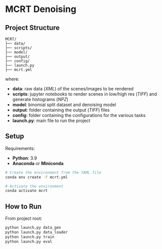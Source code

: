 # MCRT Denoising

## Project Structure
```
MCRT/
├── data/
├── scripts/
├── model/
├── output/
├── config/
├── launch.py
├── mcrt.yml
```

where: 
- **data**: raw data (_XML_) of the scenes/images to be rendered
- **scripts**: jupyter notebooks to render scenes in low/high res (_TIFF_) and generate histograms (_NPZ_)
- **model**: binomial split dataset and denoising model
- **output**: folder containing the output (_TIFF_) files
- **config**: folder containing the configurations for the various tasks
- **launch.py**: main file to run the project

## Setup
Requirements:
- **Python**: 3.9
- **Anaconda** or **Miniconda**

```bash
# Create the environment from the YAML file
conda env create -f mcrt.yml

# Activate the environment
conda activate mcrt
```

## How to Run
From project root: 
```bash
python launch.py data_gen
python launch.py data_loader
python launch.py train
python launch.py eval
```